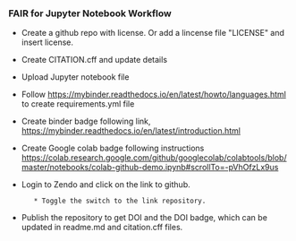 ### FAIR for Jupyter Notebook Workflow 

* Create a github repo with license. Or add a lincense file "LICENSE" and insert license.

* Create CITATION.cff and update details

* Upload Jupyter notebook file

* Follow https://mybinder.readthedocs.io/en/latest/howto/languages.html to create requirements.yml file

* Create binder badge following link, https://mybinder.readthedocs.io/en/latest/introduction.html

* Create Google colab badge following instructions https://colab.research.google.com/github/googlecolab/colabtools/blob/master/notebooks/colab-github-demo.ipynb#scrollTo=-pVhOfzLx9us

* Login to Zendo and click on the link to github. 

         * Toggle the switch to the link repository. 

* Publish the repository to get DOI and the DOI badge, which can be updated in readme.md and citation.cff files.

